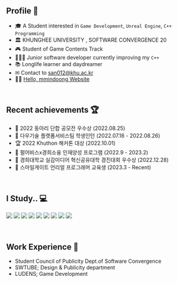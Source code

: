 ## Profile 🎨
- 🎓 A Student interested in `Game Development`, `Unreal Engine`, `C++ Programming`
- 🏛 KHUNGHEE UNIVERSITY , SOFTWARE CONVERGENCE 20
- 🎮 Student of Game Contents Track
- 👩🏻‍💻 Junior software developer currently improving my `C++`
- 📚 Longlife learner and daydreamer
- ✉ Contact to san012@khu.ac.kr
- 👋🏻 [Hello, mmindoong Website](https://www.mmindoong.xyz)
</br>

## Recent achievements 🏆
- 🥈 2022 동아리 단합 공모전 우수상 (2022.08.25)
- 📝 다우기술 플랫폼서비스팀 학생인턴 (2022.07.18 - 2022.08.26)
- 🏆 2022 Khuthon 해커톤 대상 (2022.10.01)
- 📝 펄어비스x경희소융 인재양성 프로그램 (2022.9 - 2023.2)
- 🥈 경희대학교 실감미디어 혁신공유대학 경진대회 우수상 (2022.12.28)
- 📝 스마일게이트 언리얼 프로그래머 교육생 (2023.3 - Recent)
</br>

## I Study.. 💻
<img src="https://img.shields.io/badge/Python-3776AB?style=for-the-badge&logo=Python&logoColor=white"> <img src="https://img.shields.io/badge/C++-00599C?style=for-the-badge&logo=C++&logoColor=white">
<img src="https://img.shields.io/badge/CSharp-239120?style=for-the-badge&logo=C Sharp&logoColor=white">
<img src="https://img.shields.io/badge/OpenGL-5586A4?style=for-the-badge&logo=OpenGL&logoColor=white">
<img src="https://img.shields.io/badge/Unity-0E1128?style=for-the-badge&logo=Unity&logoColor=white">
<img src="https://img.shields.io/badge/Unreal-0E1128?style=for-the-badge&logo=Unreal Engine&logoColor=white">
<img src="https://img.shields.io/badge/Dart-0175C2?style=for-the-badge&logo=Dart&logoColor=white">
<img src="https://img.shields.io/badge/Flutter-02569B?style=for-the-badge&logo=Flutter&logoColor=white">
<img src="https://img.shields.io/badge/Firebase-FFCA28?style=for-the-badge&logo=Firebase&logoColor=white">

</br>

## Work Experience 🎹
- Student Council of Publicity Dept.of Software Convergence
- SWTUBE; Design & Publicity department
- LUDENS; Game Development
